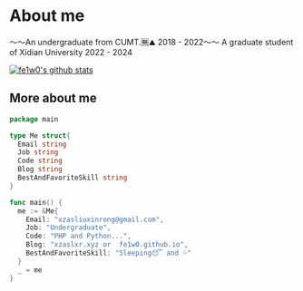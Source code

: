 # About me
～～An undergraduate from CUMT.🈚⛰️ 2018 - 2022～～ 
A graduate student of Xidian University 2022 - 2024

[![fe1w0's github stats](https://github-readme-stats.vercel.app/api?username=fe1w0&?theme=radical)](https://github.com/anuraghazra/github-readme-stats)

## More about me
```go
package main

type Me struct{
  Email string
  Job string
  Code string
  Blog string
  BestAndFavoriteSkill string
}

func main() {
  me := &Me{
    Email: "xzasliuxinrong@gmail.com",
    Job: "Undergraduate",
    Code: "PHP and Python...",
    Blog: "xzaslxr.xyz or  fe1w0.github.io",
    BestAndFavoriteSkill: "Sleeping😴 and 💦"
  }
  _ = me
}
```
